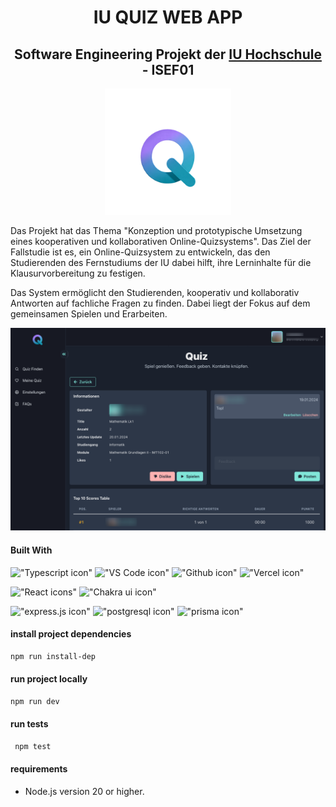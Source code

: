 <div align="center">  
<h1>IU QUIZ WEB APP</h1>
<h2>Software Engineering Projekt der <a href="https://www.iu.de/?utm_source=google&utm_medium=cpc&utm_campaign=10501369421&utm_term=iu&utm_content=125084765412&device=c&gad_source=1&gclid=Cj0KCQiApOyqBhDlARIsAGfnyMp_kJrZfZCK37ERJ9tscoOUdT768dxy_APpFlWmbn-L8jNAwwR1k9kaAnQDEALw_wcB">IU Hochschule<a/> - ISEF01
</h2>

  <img src="./client/public/favicon.png" style="width:40%;" alt="app logo">

</div>

Das Projekt hat das Thema "Konzeption und prototypische Umsetzung eines kooperativen und kollaborativen Online-Quizsystems". Das Ziel der Fallstudie ist es, ein Online-Quizsystem zu entwickeln, das den Studierenden des Fernstudiums der IU dabei hilft, ihre Lerninhalte für die Klausurvorbereitung zu festigen.

Das System ermöglicht den Studierenden, kooperativ und kollaborativ Antworten auf fachliche Fragen zu finden. Dabei liegt der Fokus auf dem gemeinsamen Spielen und Erarbeiten.

<img src="./app-screenshot.png"  alt="app screenshot">

#### Built With

!["Typescript icon"](https://img.shields.io/badge/TypeScript-007ACC?style=for-the-badge&logo=typescript&logoColor=white)
!["VS Code icon"](https://img.shields.io/badge/VSCode-0078D4?style=for-the-badge&logo=visual%20studio%20code&logoColor=white)
!["Github icon"](https://img.shields.io/badge/GitHub-181717.svg?style=for-the-badge&logo=GitHub&logoColor=white)
!["Vercel icon"](https://img.shields.io/badge/Vercel-000000.svg?style=for-the-badge&logo=Vercel&logoColor=white)

!["React icons"](https://img.shields.io/badge/React-20232A?style=for-the-badge&logo=react&logoColor=61DAFB)
!["Chakra ui icon"](https://img.shields.io/badge/Chakra%20UI-319795.svg?style=for-the-badge&logo=Chakra-UI&logoColor=white)

!["express.js icon"](https://img.shields.io/badge/Express-000000.svg?style=for-the-badge&logo=Express&logoColor=white)
!["postgresql icon"](https://img.shields.io/badge/PostgreSQL-4169E1.svg?style=for-the-badge&logo=PostgreSQL&logoColor=white)
!["prisma icon"](https://img.shields.io/badge/Prisma-2D3748.svg?style=for-the-badge&logo=Prisma&logoColor=white)

#### install project dependencies

```sh
npm run install-dep
```

#### run project locally

```sh
npm run dev
```

#### run tests

```sh
 npm test
```

#### requirements

- Node.js version 20 or higher.
